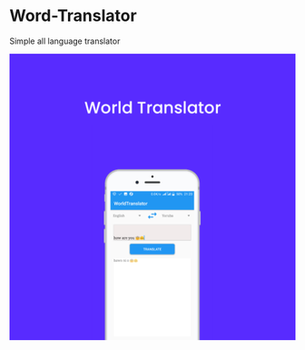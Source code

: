 # Word-Translator
<p> Simple all language translator</p>

<img src="https://github.com/SKProtech/Word-Translator/blob/master/20211106_212912.png"/>



